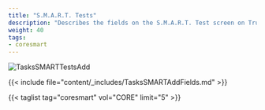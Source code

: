 ```yaml
---
title: "S.M.A.R.T. Tests"
description: "Describes the fields on the S.M.A.R.T. Test screen on TrueNAS CORE."
weight: 40
tags:
- coresmart
---
```


![TasksSMARTTestsAdd](/images/CORE/Tasks/TasksSMARTTestsAdd.png "Add recurring S.M.A.R.T. test")

{{< include file="content/_includes/TasksSMARTAddFields.md" >}}

{{< taglist tag="coresmart" vol="CORE" limit="5" >}}

